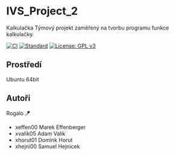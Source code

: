 # IVS_Project_2
Kalkulačka
Týmový projekt zaměřený na tvorbu programu funkce kalkulačky.

[![CI](https://github.com/MEffenberger/IVS_Project_2/actions/workflows/c-cpp.yml/badge.svg)](https://github.com/MEffenberger/IVS_Project_2/actions)
[![Standard](https://img.shields.io/badge/c%2B%2B-11/14/17/20-blue.svg)](https://en.wikipedia.org/wiki/C%2B%2B#Standardization)
[![License: GPL v3](https://img.shields.io/badge/License-GPLv3-blue.svg)](https://www.gnu.org/licenses/gpl-3.0)

Prostředí
---------

Ubuntu 64bit

Autoři
------

Rogalo 🪁
- xeffen00 Marek Effenberger 
- xvalik05 Adam Valik 
- xhorut01 Domink Horut 
- xhejni00 Samuel Hejnicek 

